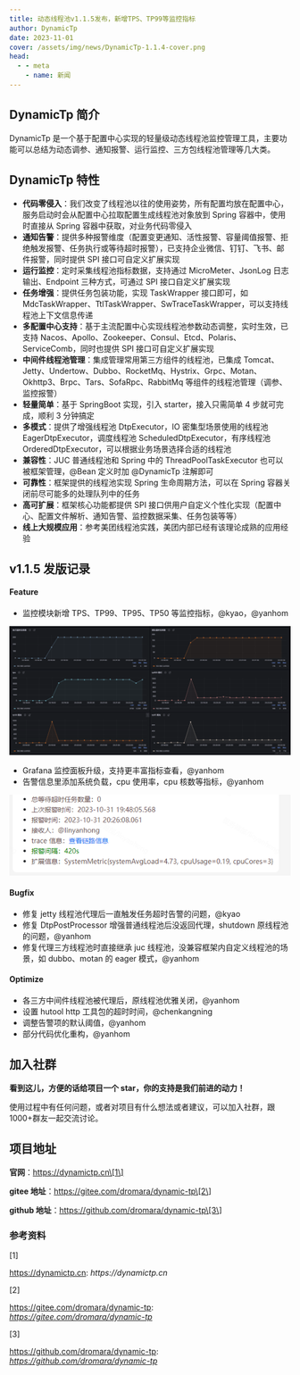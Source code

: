 ```yaml
---
title: 动态线程池v1.1.5发布，新增TPS、TP99等监控指标
author: DynamicTp
date: 2023-11-01
cover: /assets/img/news/DynamicTp-1.1.4-cover.png
head:
  - - meta
    - name: 新闻
---
```


## DynamicTp 简介

DynamicTp 是一个基于配置中心实现的轻量级动态线程池监控管理工具，主要功能可以总结为动态调参、通知报警、运行监控、三方包线程池管理等几大类。

## DynamicTp 特性

- **代码零侵入**：我们改变了线程池以往的使用姿势，所有配置均放在配置中心，服务启动时会从配置中心拉取配置生成线程池对象放到 Spring 容器中，使用时直接从 Spring 容器中获取，对业务代码零侵入
- **通知告警**：提供多种报警维度（配置变更通知、活性报警、容量阈值报警、拒绝触发报警、任务执行或等待超时报警），已支持企业微信、钉钉、飞书、邮件报警，同时提供 SPI 接口可自定义扩展实现
- **运行监控**：定时采集线程池指标数据，支持通过 MicroMeter、JsonLog 日志输出、Endpoint 三种方式，可通过 SPI 接口自定义扩展实现
- **任务增强**：提供任务包装功能，实现 TaskWrapper 接口即可，如 MdcTaskWrapper、TtlTaskWrapper、SwTraceTaskWrapper，可以支持线程池上下文信息传递
- **多配置中心支持**：基于主流配置中心实现线程池参数动态调整，实时生效，已支持 Nacos、Apollo、Zookeeper、Consul、Etcd、Polaris、ServiceComb，同时也提供 SPI 接口可自定义扩展实现
- **中间件线程池管理**：集成管理常用第三方组件的线程池，已集成 Tomcat、Jetty、Undertow、Dubbo、RocketMq、Hystrix、Grpc、Motan、Okhttp3、Brpc、Tars、SofaRpc、RabbitMq 等组件的线程池管理（调参、监控报警）
- **轻量简单**：基于 SpringBoot 实现，引入 starter，接入只需简单 4 步就可完成，顺利 3 分钟搞定
- **多模式**：提供了增强线程池 DtpExecutor，IO 密集型场景使用的线程池 EagerDtpExecutor，调度线程池 ScheduledDtpExecutor，有序线程池 OrderedDtpExecutor，可以根据业务场景选择合适的线程池
- **兼容性**：JUC 普通线程池和 Spring 中的 ThreadPoolTaskExecutor 也可以被框架管理，@Bean 定义时加 @DynamicTp 注解即可
- **可靠性**：框架提供的线程池实现 Spring 生命周期方法，可以在 Spring 容器关闭前尽可能多的处理队列中的任务
- **高可扩展**：框架核心功能都提供 SPI 接口供用户自定义个性化实现（配置中心、配置文件解析、通知告警、监控数据采集、任务包装等等）
- **线上大规模应用**：参考美团线程池实践，美团内部已经有该理论成熟的应用经验

## v1.1.5 发版记录

#### Feature

- 监控模块新增 TPS、TP99、TP95、TP50 等监控指标，@kyao，@yanhom

![](/assets/img/news/DynamicTp-1.1.5-1.png)

- Grafana 监控面板升级，支持更丰富指标查看，@yanhom
- 告警信息里添加系统负载，cpu 使用率，cpu 核数等指标，@yanhom

![](/assets/img/news/DynamicTp-1.1.5-2.png)

#### Bugfix

- 修复 jetty 线程池代理后一直触发任务超时告警的问题，@kyao
- 修复 DtpPostProcessor 增强普通线程池后没返回代理，shutdown 原线程池的问题，@yanhom
- 修复代理三方线程池时直接继承 juc 线程池，没兼容框架内自定义线程池的场景，如 dubbo、motan 的 eager 模式，@yanhom

#### Optimize

- 各三方中间件线程池被代理后，原线程池优雅关闭，@yanhom
- 设置 hutool http 工具包的超时时间，@chenkangning
- 调整告警项的默认阈值，@yanhom
- 部分代码优化重构，@yanhom

## 加入社群

**看到这儿，方便的话给项目一个 star，你的支持是我们前进的动力！**

使用过程中有任何问题，或者对项目有什么想法或者建议，可以加入社群，跟 1000+群友一起交流讨论。

## 项目地址

**官网**：https://dynamictp.cn\[1\]

**gitee 地址**：https://gitee.com/dromara/dynamic-tp\[2\]

**github 地址**：https://github.com/dromara/dynamic-tp\[3\]

### 参考资料

\[1\]

https://dynamictp.cn: _https://dynamictp.cn_

\[2\]

https://gitee.com/dromara/dynamic-tp: _https://gitee.com/dromara/dynamic-tp_

\[3\]

https://github.com/dromara/dynamic-tp: _https://github.com/dromara/dynamic-tp_
